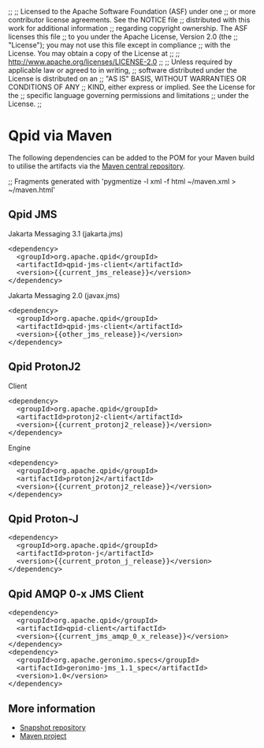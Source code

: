 ;;
;; Licensed to the Apache Software Foundation (ASF) under one
;; or more contributor license agreements.  See the NOTICE file
;; distributed with this work for additional information
;; regarding copyright ownership.  The ASF licenses this file
;; to you under the Apache License, Version 2.0 (the
;; "License"); you may not use this file except in compliance
;; with the License.  You may obtain a copy of the License at
;; 
;;   http://www.apache.org/licenses/LICENSE-2.0
;; 
;; Unless required by applicable law or agreed to in writing,
;; software distributed under the License is distributed on an
;; "AS IS" BASIS, WITHOUT WARRANTIES OR CONDITIONS OF ANY
;; KIND, either express or implied.  See the License for the
;; specific language governing permissions and limitations
;; under the License.
;;

# Qpid via Maven

The following dependencies can be added to the POM for your Maven build to utilise the artifacts via the [Maven central repository](http://search.maven.org/).

;; Fragments generated with 'pygmentize -l xml -f html ~/maven.xml > ~/maven.html'

## Qpid JMS

Jakarta Messaging 3.1 (jakarta.jms)

<div class="highlight"><pre>
<span class="nt">&lt;dependency&gt;</span>
  <span class="nt">&lt;groupId&gt;</span>org.apache.qpid<span class="nt">&lt;/groupId&gt;</span>
  <span class="nt">&lt;artifactId&gt;</span>qpid-jms-client<span class="nt">&lt;/artifactId&gt;</span>
  <span class="nt">&lt;version&gt;</span>{{current_jms_release}}<span class="nt">&lt;/version&gt;</span>
<span class="nt">&lt;/dependency&gt;</span>
</pre></div>

Jakarta Messaging 2.0 (javax.jms)

<div class="highlight"><pre>
<span class="nt">&lt;dependency&gt;</span>
  <span class="nt">&lt;groupId&gt;</span>org.apache.qpid<span class="nt">&lt;/groupId&gt;</span>
  <span class="nt">&lt;artifactId&gt;</span>qpid-jms-client<span class="nt">&lt;/artifactId&gt;</span>
  <span class="nt">&lt;version&gt;</span>{{other_jms_release}}<span class="nt">&lt;/version&gt;</span>
<span class="nt">&lt;/dependency&gt;</span>
</pre></div>

## Qpid ProtonJ2

Client

<div class="highlight"><pre>
<span class="nt">&lt;dependency&gt;</span>
  <span class="nt">&lt;groupId&gt;</span>org.apache.qpid<span class="nt">&lt;/groupId&gt;</span>
  <span class="nt">&lt;artifactId&gt;</span>protonj2-client<span class="nt">&lt;/artifactId&gt;</span>
  <span class="nt">&lt;version&gt;</span>{{current_protonj2_release}}<span class="nt">&lt;/version&gt;</span>
<span class="nt">&lt;/dependency&gt;</span>
</pre></div>

Engine

<div class="highlight"><pre>
<span class="nt">&lt;dependency&gt;</span>
  <span class="nt">&lt;groupId&gt;</span>org.apache.qpid<span class="nt">&lt;/groupId&gt;</span>
  <span class="nt">&lt;artifactId&gt;</span>protonj2<span class="nt">&lt;/artifactId&gt;</span>
  <span class="nt">&lt;version&gt;</span>{{current_protonj2_release}}<span class="nt">&lt;/version&gt;</span>
<span class="nt">&lt;/dependency&gt;</span>
</pre></div>

## Qpid Proton-J

<div class="highlight"><pre>
<span class="nt">&lt;dependency&gt;</span>
  <span class="nt">&lt;groupId&gt;</span>org.apache.qpid<span class="nt">&lt;/groupId&gt;</span>
  <span class="nt">&lt;artifactId&gt;</span>proton-j<span class="nt">&lt;/artifactId&gt;</span>
  <span class="nt">&lt;version&gt;</span>{{current_proton_j_release}}<span class="nt">&lt;/version&gt;</span>
<span class="nt">&lt;/dependency&gt;</span>
</pre></div>


## Qpid AMQP 0-x JMS Client

<div class="highlight"><pre>
<span class="nt">&lt;dependency&gt;</span>
  <span class="nt">&lt;groupId&gt;</span>org.apache.qpid<span class="nt">&lt;/groupId&gt;</span>
  <span class="nt">&lt;artifactId&gt;</span>qpid-client<span class="nt">&lt;/artifactId&gt;</span>
  <span class="nt">&lt;version&gt;</span>{{current_jms_amqp_0_x_release}}<span class="nt">&lt;/version&gt;</span>
<span class="nt">&lt;/dependency&gt;</span>
<span class="nt">&lt;dependency&gt;</span>
  <span class="nt">&lt;groupId&gt;</span>org.apache.geronimo.specs<span class="nt">&lt;/groupId&gt;</span>
  <span class="nt">&lt;artifactId&gt;</span>geronimo-jms_1.1_spec<span class="nt">&lt;/artifactId&gt;</span>
  <span class="nt">&lt;version&gt;</span>1.0<span class="nt">&lt;/version&gt;</span>
<span class="nt">&lt;/dependency&gt;</span>
</pre></div>

## More information

 - [Snapshot repository](https://repository.apache.org/content/repositories/snapshots/)
 - [Maven project](http://maven.apache.org/)
